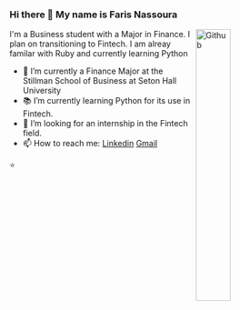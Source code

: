 ### Hi there 👋 My name is Faris Nassoura

<img width="35%" align="right" alt="Github" src="https://user-images.githubusercontent.com/48678280/88862734-4903af80-d201-11ea-968b-9c939d88a37c.gif" />

I'm a Business student with a Major in Finance. I plan on transitioning to Fintech. I am alreay familar with Ruby and currently learning Python
- 🔭 I’m currently a Finance Major at the Stillman School of Business at Seton Hall University
- 📚 I’m currently learning Python for its use in Fintech.
- 👯 I’m looking for an internship in the Fintech field. 
- 📫 How to reach me: [Linkedin](https://www.linkedin.com/in/faris-nassoura-008118202/?lipi=urn%3Ali%3Apage%3Ad_flagship3_resumebuilder%3BWzKOmgC7RtajsbdxDJYSZw%3D%3D) [Gmail](mailto:fnassoura@gmail.com)

⭐️ 
